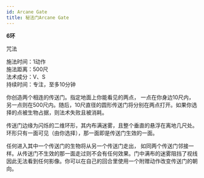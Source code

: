 ```yaml
---
id: Arcane Gate
title: 秘法门Arcane Gate
---
```


**6环**

咒法

施法时间：1动作  
施法距离：500尺  
法术成分：V、S  
持续时间：专注，至多10分钟  


你创造两个相连的传送门。指定地面上你能看见的两点，
一点在你身边10尺内，另一点则在500尺内。随后，10尺直径的圆形传送门将分别在两点打开。如果你选择的点被生物占据，则法术失败且被消耗。


传送门边缘为闪烁的二维环形，其内布满迷雾，且整个垂直的悬浮在离地几尺处。环形只有一面可见（由你选择），那一面即是传送门生效的一面。












任何进入其中一个传送门的生物将从另一个传送门走出，
如同两个传送门邻接一样。从传送门不生效的那一面走过则不会有任何效果。门中满布的迷雾阻挡了视线因此无法看到任何影像。你可以在自己的回合里使用一个附赠动作改变传送门的朝向。
